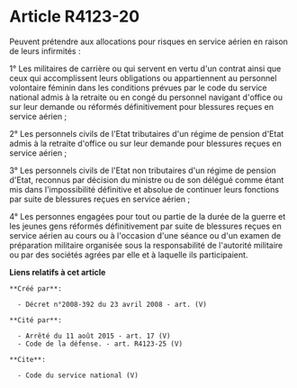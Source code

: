 # Article R4123-20

Peuvent prétendre aux allocations pour risques en service aérien en raison de leurs infirmités : 

1° Les militaires de carrière ou qui servent en vertu d'un contrat ainsi que ceux qui accomplissent leurs obligations ou
appartiennent au personnel volontaire féminin dans les conditions prévues par le code du service national admis à la retraite
ou en congé du personnel navigant d'office ou sur leur demande ou réformés définitivement pour blessures reçues en service
aérien ; 

2° Les personnels civils de l'Etat tributaires d'un régime de pension d'Etat admis à la retraite d'office ou sur leur demande
pour blessures reçues en service aérien ; 

3° Les personnels civils de l'Etat non tributaires d'un régime de pension d'Etat, reconnus par décision du ministre ou de son
délégué comme étant mis dans l'impossibilité définitive et absolue de continuer leurs fonctions par suite de blessures reçues
en service aérien ; 

4° Les personnes engagées pour tout ou partie de la durée de la guerre et les jeunes gens réformés définitivement par suite
de blessures reçues en service aérien au cours ou à l'occasion d'une séance ou d'un examen de préparation militaire organisée
sous la responsabilité de l'autorité militaire ou par des sociétés agrées par elle et à laquelle ils participaient.

**Liens relatifs à cet article**

	**Créé par**:

	  - Décret n°2008-392 du 23 avril 2008 - art. (V)

	**Cité par**:

	  - Arrêté du 11 août 2015 - art. 17 (V)
	  - Code de la défense. - art. R4123-25 (V)

	**Cite**:

	  - Code du service national (V)
